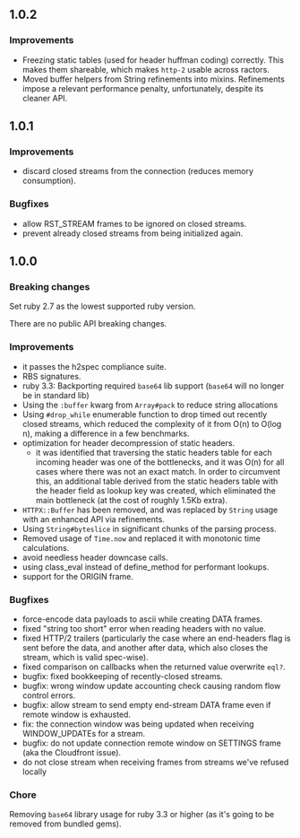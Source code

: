 ## 1.0.2

### Improvements

* Freezing static tables (used for header huffman coding) correctly. This makes them shareable, which makes `http-2` usable across ractors.
* Moved buffer helpers from String refinements into mixins. Refinements impose a relevant performance penalty, unfortunately, despite its cleaner API.

## 1.0.1

### Improvements

* discard closed streams from the connection (reduces memory consumption).

### Bugfixes

* allow RST_STREAM frames to be ignored on closed streams.
* prevent already closed streams from being initialized again.

## 1.0.0

### Breaking changes

Set ruby 2.7 as the lowest supported ruby version.

There are no public API breaking changes.

### Improvements

* it passes the h2spec compliance suite.
* RBS signatures.
* ruby 3.3: Backporting required `base64` lib support (`base64` will no longer be in standard lib)
* Using the `:buffer` kwarg from `Array#pack` to reduce string allocations
* Using `#drop_while` enumerable function to drop timed out recently closed streams, which reduced the complexity of it from O(n) to O(log n), making a difference in a few benchmarks.
* optimization for header decompression of static headers.
  * it was identified that traversing the static headers table for each incoming header was one of the bottlenecks, and it was O(n) for all cases where there was not an exact match. In order to circumvent this, an additional table derived from the static headers table with the header field as lookup key was created, which eliminated the main bottleneck (at the cost of roughly 1.5Kb extra).
* `HTTPX::Buffer` has been removed, and was replaced by `String` usage with an enhanced API via refinements.
* Using `String#byteslice` in significant chunks of the parsing process.
* Removed usage of `Time.now` and replaced it with monotonic time calculations.
* avoid needless header downcase calls.
* using class_eval instead of define_method for performant lookups.
* support for the ORIGIN frame.

### Bugfixes

* force-encode data payloads to ascii while creating DATA frames.
* fixed "string too short" error when reading headers with no value.
* fixed HTTP/2 trailers (particularly the case where an end-headers flag is sent before the data, and another after data, which also closes the stream, which is valid spec-wise).
* fixed comparison on callbacks when the returned value overwrite `eql?`.
* bugfix: fixed bookkeeping of recently-closed streams.
* bugfix: wrong window update accounting check causing random flow control errors.
* bugfix: allow stream to send empty end-stream DATA frame even if remote window is exhausted.
* fix: the connection window was being updated when receiving WINDOW_UPDATEs for a stream.
* bugfix: do not update connection remote window on SETTINGS frame (aka the Cloudfront issue).
* do not close stream when receiving frames from streams we've refused locally

### Chore

Removing `base64` library usage for ruby 3.3 or higher (as it's going to be removed from bundled gems).
